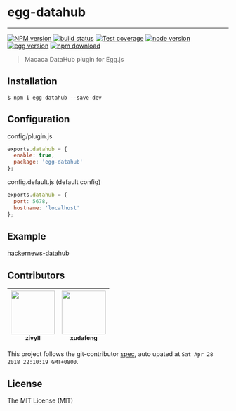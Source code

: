 # egg-datahub

---

[![NPM version][npm-image]][npm-url]
[![build status][travis-image]][travis-url]
[![Test coverage][coveralls-image]][coveralls-url]
[![node version][node-image]][node-url]
[![egg version][egg-image]][egg-url]
[![npm download][download-image]][download-url]

[npm-image]: https://img.shields.io/npm/v/egg-datahub.svg?style=flat-square
[npm-url]: https://npmjs.org/package/egg-datahub
[travis-image]: https://img.shields.io/travis/macacajs/egg-datahub.svg?style=flat-square
[travis-url]: https://travis-ci.org/macacajs/egg-datahub
[coveralls-image]: https://img.shields.io/codecov/c/github/macacajs/egg-datahub.svg?style=flat-square
[coveralls-url]: https://codecov.io/gh/macacajs/egg-datahub
[node-image]: https://img.shields.io/badge/node.js-%3E=_8-green.svg?style=flat-square
[node-url]: http://nodejs.org/download/
[egg-image]: https://img.shields.io/badge/egg-%3E=_2-green.svg?style=flat-square
[egg-url]: https://github.com/eggjs/egg
[download-image]: https://img.shields.io/npm/dm/egg-datahub.svg?style=flat-square
[download-url]: https://npmjs.org/package/egg-datahub

> Macaca DataHub plugin for Egg.js

## Installation

```
$ npm i egg-datahub --save-dev
```

## Configuration

config/plugin.js

```javascript
exports.datahub = {
  enable: true,
  package: 'egg-datahub'
};
```

config.default.js (default config)

```javascript
exports.datahub = {
  port: 5678,
  hostname: 'localhost'
};
```

## Example

[hackernews-datahub](//github.com/eggjs/examples/tree/master/hackernews-datahub)

<!-- GITCONTRIBUTOR_START -->

## Contributors

|[<img src="https://avatars1.githubusercontent.com/u/11460601?v=4" width="100px;"/><br/><sub><b>zivyll</b></sub>](https://github.com/zivyll)<br/>|[<img src="https://avatars1.githubusercontent.com/u/1011681?v=4" width="100px;"/><br/><sub><b>xudafeng</b></sub>](https://github.com/xudafeng)<br/>
| :---: | :---: |


This project follows the git-contributor [spec](https://github.com/xudafeng/git-contributor), auto upated at `Sat Apr 28 2018 22:10:19 GMT+0800`.

<!-- GITCONTRIBUTOR_END -->

## License

The MIT License (MIT)

